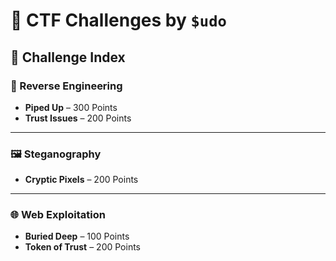 # 🔐 CTF Challenges by `$udo`

## 🎯 Challenge Index

### 🔄 Reverse Engineering
- **Piped Up** – 300 Points  
- **Trust Issues** – 200 Points

---

### 🖼️ Steganography
- **Cryptic Pixels** – 200 Points

---

### 🌐 Web Exploitation
- **Buried Deep** – 100 Points  
- **Token of Trust** – 200 Points
